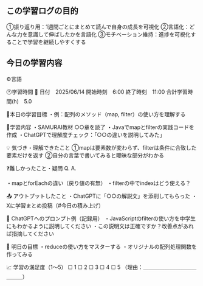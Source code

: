 ## この学習ログの目的
  ①振り返り用：1週間ごとにまとめて読んで自身の成長を可視化
  ②言語化：どんな力を意識して伸ばしたかを言語化
  ③モチベーション維持：進捗を可視化することで学習を継続しやすくする

## 今日の学習内容
⚙️言語

🕐学習時間
📅 日付　2025/06/14
開始時刻　6:00
終了時刻　11:00
合計学習時間(h)　5.0

🎯本日の学習目標
・例：配列のメソッド（map, filter）の使い方を理解する

📝学習内容
・SAMURAI教材 ○○章を読了
・Javaでmapとfilterの実践コードを作成
・ChatGPTで理解度チェック：「○○の違いを説明してみた」

💡 気づき・理解できたこと
①mapは要素数が変わらず、filterは条件に合致した要素だけを返す
②自分の言葉で書いてみると曖昧な部分がわかる



❓難しかったこと・疑問
Q. 
A. 

・mapとforEachの違い（戻り値の有無）
・filterの中でindexはどう使える？

📤 アウトプットしたこと
・ChatGPTに「○○の解説文」を添削してもらった
・Xに学習まとめ投稿（#今日の積み上げ）

💬 ChatGPTへのプロンプト例（記録用）
・JavaScriptのfilterの使い方を中学生にもわかるように説明してください
・この説明文は正確ですか？改善点があれば指摘してください

🌱 明日の目標
・reduceの使い方をマスターする
・オリジナルの配列処理関数を作ってみる

📈 学習の満足度（1〜5）
☐ 1 ☐ 2 ☐ 3 ☐ 4 ☐ 5
（理由：＿＿＿＿＿＿＿＿＿＿＿＿＿）

